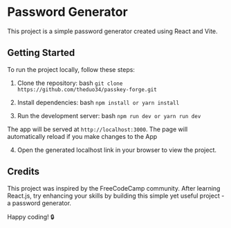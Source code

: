 # Password Generator

This project is a simple password generator created using React and Vite.

## Getting Started

To run the project locally, follow these steps:

1. Clone the repository:
bash
   ```git clone https://github.com/theduo34/passkey-forge.git```

2. Install dependencies:
bash
```npm install or yarn install```

3. Run the development server:
bash
```npm run dev or yarn run dev``` 
   
The app will be served at `http://localhost:3000`. The page will automatically reload if you make changes to the App
   

4. Open the generated localhost link in your browser to view the project.

## Credits

This project was inspired by the FreeCodeCamp community. After learning React.js, try enhancing your skills by building this simple yet useful project - a password generator.

Happy coding! 🔒
